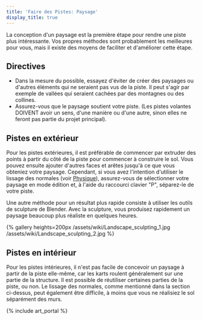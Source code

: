 ```yaml
---
title: 'Faire des Pistes: Paysage'
display_title: true
---
```

La conception d'un paysage est la première étape pour rendre une piste plus intéressante. Vos propres méthodes sont probablement les meilleures pour vous, mais il existe des moyens de faciliter et d'améliorer cette étape.

## Directives

* Dans la mesure du possible, essayez d'éviter de créer des paysages ou d'autres éléments qui ne seraient pas vus de la piste. Il peut s'agir par exemple de vallées qui seraient cachées par des montagnes ou des collines. 
* Assurez-vous que le paysage soutient votre piste. (Les pistes volantes DOIVENT avoir un sens, d'une manière ou d'une autre, sinon elles ne feront pas partie du projet principal).

## Pistes en extérieur

Pour les pistes extérieures, il est préférable de commencer par extruder des points à partir du côté de la piste pour commencer à construire le sol. Vous pouvez ensuite ajouter d'autres faces et arêtes jusqu'à ce que vous obteniez votre paysage. Cependant, si vous avez l'intention d'utiliser le lissage des normales (voir [Physique](Physics)), assurez-vous de sélectionner votre paysage en mode édition et, à l'aide du raccourci clavier "P", séparez-le de votre piste.

Une autre méthode pour un résultat plus rapide consiste à utiliser les outils de sculpture de Blender. Avec la sculpture, vous produisez rapidement un paysage beaucoup plus réaliste en quelques heures.

{% gallery heights=200px
/assets/wiki/Landscape_sculpting_1.jpg
/assets/wiki/Landscape_sculpting_2.jpg
%}

## Pistes en intérieur

Pour les pistes intérieures, il n'est pas facile de concevoir un paysage à partir de la piste elle-même, car les karts roulent généralement sur une partie de la structure. Il est possible de réutiliser certaines parties de la piste, ou non. Le lissage des normales, comme mentionné dans la section ci-dessus, peut également être difficile, à moins que vous ne réalisiez le sol séparément des murs.

{% include art_portal %}
